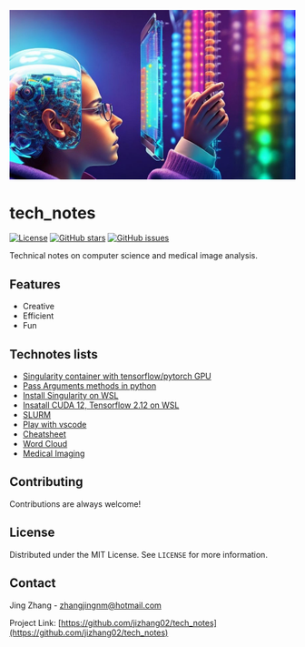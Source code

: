 




![Header Image](/docs/dream_thinkincss.jpg)

# tech_notes


[![License](https://img.shields.io/badge/license-MIT-blue.svg)](https://opensource.org/licenses/MIT)
[![GitHub stars](https://img.shields.io/github/stars/jizhang02/tech_notes.svg)](https://github.com/jizhang02/tech_notes/stargazers)
[![GitHub issues](https://img.shields.io/github/issues/jizhang02/tech_notes.svg)](https://github.com/jizhang02/tech_notes/issues)


Technical notes on computer science and medical image analysis.


## Features

- Creative
- Efficient
- Fun

## Technotes lists

* [Singularity container with tensorflow/pytorch GPU](/docs/DL-TF-TORCH-GPU.md)
* [Pass Arguments methods in python](/docs/PassArguementsPython.md)
* [Install Singularity on WSL](/docs/Install-Singularity-on-WSL.md) <!--it must be no space in the file!-->
* [Insatall CUDA 12, Tensorflow 2.12 on WSL](/docs/Tensorflow-WSL.md)
* [SLURM](/docs/SLURM.md)
* [Play with vscode](/docs/Play-with-vscode.md)    
* [Cheatsheet](/docs/cheatsheet.markdown)
* [Word Cloud](/docs/wordcloud.csv)
* [Medical Imaging](/docs/CT-PET-SPECT-MRI-US.md)

## Contributing

Contributions are always welcome!

## License

Distributed under the MIT License. See `LICENSE` for more information.

## Contact

Jing Zhang - zhangjingnm@hotmail.com

Project Link: [https://github.com/jizhang02/tech_notes](https://github.com/jizhang02/tech_notes)
